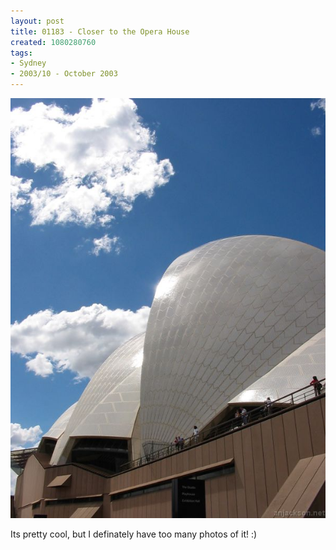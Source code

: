 ```yaml
---
layout: post
title: 01183 - Closer to the Opera House
created: 1080280760
tags:
- Sydney
- 2003/10 - October 2003
---
```


<img src="/image/images/img_1183-353.jpg"/>

Its pretty cool, but I definately have too many photos of it! :)
